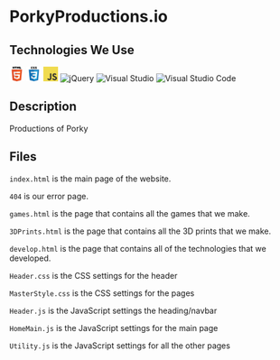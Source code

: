 # PorkyProductions.io

## Technologies We Use

<img alt="HTML5" width="26px" src="https://raw.githubusercontent.com/github/explore/80688e429a7d4ef2fca1e82350fe8e3517d3494d/topics/html/html.png" />
<img alt="CSS3" width="26px" src="https://raw.githubusercontent.com/github/explore/80688e429a7d4ef2fca1e82350fe8e3517d3494d/topics/css/css.png" />
<img alt="JavaScript" width="26px" src="https://raw.githubusercontent.com/github/explore/80688e429a7d4ef2fca1e82350fe8e3517d3494d/topics/javascript/javascript.png" />
<img alt="jQuery" width="26px" src="https://www.codeconquest.com/wp-content/uploads/jQuery-logo-300x300.jpg" />
<img alt="Visual Studio" width="26px" src="https://visualstudio.microsoft.com/wp-content/uploads/2021/10/Product-Icon.svg" />
<img alt="Visual Studio Code" width="26px" src="https://visualstudio.microsoft.com/wp-content/uploads/2019/09/vs-code-responsive-01-1.png" />

## Description

Productions of Porky

## Files


`index.html` is the main page of the website.

`404` is our error page.

`games.html` is the page that contains all the games that we make.

`3DPrints.html` is the page that contains all the 3D prints that we make.

`develop.html` is the page that contains all of the technologies that we developed.
 
`Header.css` is the CSS settings for the header

`MasterStyle.css` is the CSS settings for the pages

`Header.js` is the JavaScript settings the heading/navbar

`HomeMain.js` is the JavaScript settings for the main page

`Utility.js` is the JavaScript settings for all the other pages





 
